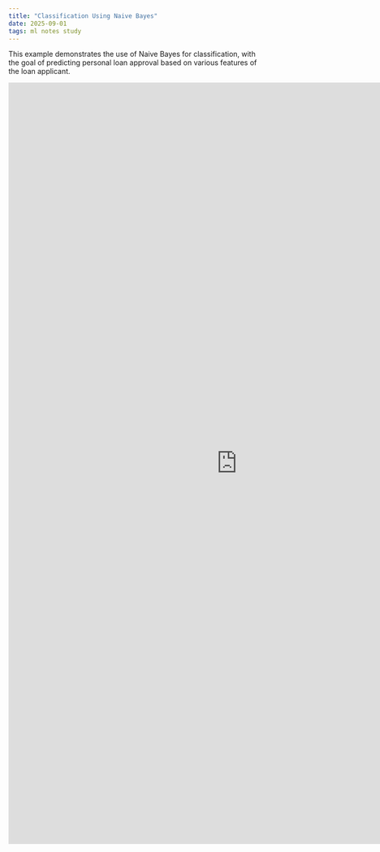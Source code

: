 ```yaml
---
title: "Classification Using Naive Bayes"
date: 2025-09-01
tags: ml notes study
---
```


This example demonstrates the use of Naive Bayes for classification, with the goal of predicting personal loan approval based on various features of the loan applicant.

<iframe src="https://nbsanity.com/static/88891352356816a0cc8288277859aa23/naive_bayes_loan.html" width="900" height="1500" frameborder="0"></iframe>